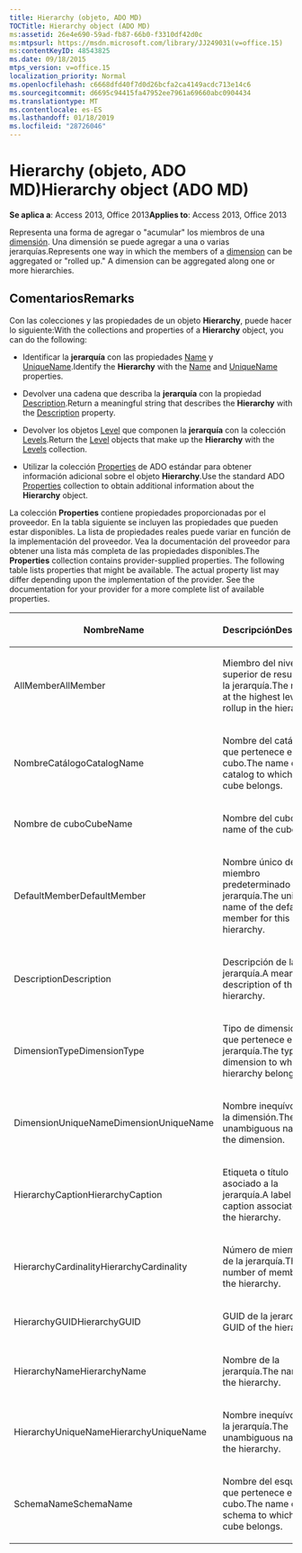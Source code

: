 ```yaml
---
title: Hierarchy (objeto, ADO MD)
TOCTitle: Hierarchy object (ADO MD)
ms:assetid: 26e4e690-59ad-fb87-66b0-f3310df42d0c
ms:mtpsurl: https://msdn.microsoft.com/library/JJ249031(v=office.15)
ms:contentKeyID: 48543825
ms.date: 09/18/2015
mtps_version: v=office.15
localization_priority: Normal
ms.openlocfilehash: c6668dfd40f7d0d26bcfa2ca4149acdc713e14c6
ms.sourcegitcommit: d6695c94415fa47952ee7961a69660abc0904434
ms.translationtype: MT
ms.contentlocale: es-ES
ms.lasthandoff: 01/18/2019
ms.locfileid: "28726046"
---
```

# <a name="hierarchy-object-ado-md"></a><span data-ttu-id="a687a-102">Hierarchy (objeto, ADO MD)</span><span class="sxs-lookup"><span data-stu-id="a687a-102">Hierarchy object (ADO MD)</span></span>


<span data-ttu-id="a687a-103">**Se aplica a**: Access 2013, Office 2013</span><span class="sxs-lookup"><span data-stu-id="a687a-103">**Applies to**: Access 2013, Office 2013</span></span>

<span data-ttu-id="a687a-p101">Representa una forma de agregar o "acumular" los miembros de una [dimensión](dimension-object-ado-md.md). Una dimensión se puede agregar a una o varias jerarquías.</span><span class="sxs-lookup"><span data-stu-id="a687a-p101">Represents one way in which the members of a [dimension](dimension-object-ado-md.md) can be aggregated or "rolled up." A dimension can be aggregated along one or more hierarchies.</span></span>

## <a name="remarks"></a><span data-ttu-id="a687a-106">Comentarios</span><span class="sxs-lookup"><span data-stu-id="a687a-106">Remarks</span></span>

<span data-ttu-id="a687a-107">Con las colecciones y las propiedades de un objeto **Hierarchy**, puede hacer lo siguiente:</span><span class="sxs-lookup"><span data-stu-id="a687a-107">With the collections and properties of a **Hierarchy** object, you can do the following:</span></span>

  - <span data-ttu-id="a687a-108">Identificar la **jerarquía** con las propiedades [Name](name-property-ado-md.md) y [UniqueName](uniquename-property-ado-md.md).</span><span class="sxs-lookup"><span data-stu-id="a687a-108">Identify the **Hierarchy** with the [Name](name-property-ado-md.md) and [UniqueName](uniquename-property-ado-md.md) properties.</span></span>

  - <span data-ttu-id="a687a-109">Devolver una cadena que describa la **jerarquía** con la propiedad [Description](description-property-ado-md.md).</span><span class="sxs-lookup"><span data-stu-id="a687a-109">Return a meaningful string that describes the **Hierarchy** with the [Description](description-property-ado-md.md) property.</span></span>

  - <span data-ttu-id="a687a-110">Devolver los objetos [Level](level-object-ado-md.md) que componen la **jerarquía** con la colección [Levels](levels-collection-ado-md.md).</span><span class="sxs-lookup"><span data-stu-id="a687a-110">Return the [Level](level-object-ado-md.md) objects that make up the **Hierarchy** with the [Levels](levels-collection-ado-md.md) collection.</span></span>

  - <span data-ttu-id="a687a-111">Utilizar la colección [Properties](properties-collection-ado.md) de ADO estándar para obtener información adicional sobre el objeto **Hierarchy**.</span><span class="sxs-lookup"><span data-stu-id="a687a-111">Use the standard ADO [Properties](properties-collection-ado.md) collection to obtain additional information about the **Hierarchy** object.</span></span>

<span data-ttu-id="a687a-p102">La colección **Properties** contiene propiedades proporcionadas por el proveedor. En la tabla siguiente se incluyen las propiedades que pueden estar disponibles. La lista de propiedades reales puede variar en función de la implementación del proveedor. Vea la documentación del proveedor para obtener una lista más completa de las propiedades disponibles.</span><span class="sxs-lookup"><span data-stu-id="a687a-p102">The **Properties** collection contains provider-supplied properties. The following table lists properties that might be available. The actual property list may differ depending upon the implementation of the provider. See the documentation for your provider for a more complete list of available properties.</span></span>

<table>
<colgroup>
<col style="width: 50%" />
<col style="width: 50%" />
</colgroup>
<thead>
<tr class="header">
<th><p><span data-ttu-id="a687a-116">Nombre</span><span class="sxs-lookup"><span data-stu-id="a687a-116">Name</span></span></p></th>
<th><p><span data-ttu-id="a687a-117">Descripción</span><span class="sxs-lookup"><span data-stu-id="a687a-117">Description</span></span></p></th>
</tr>
</thead>
<tbody>
<tr class="odd">
<td><p><span data-ttu-id="a687a-118">AllMember</span><span class="sxs-lookup"><span data-stu-id="a687a-118">AllMember</span></span></p></td>
<td><p><span data-ttu-id="a687a-119">Miembro del nivel superior de resumen de la jerarquía.</span><span class="sxs-lookup"><span data-stu-id="a687a-119">The member at the highest level of rollup in the hierarchy.</span></span></p></td>
</tr>
<tr class="even">
<td><p><span data-ttu-id="a687a-120">NombreCatálogo</span><span class="sxs-lookup"><span data-stu-id="a687a-120">CatalogName</span></span></p></td>
<td><p><span data-ttu-id="a687a-121">Nombre del catálogo al que pertenece el cubo.</span><span class="sxs-lookup"><span data-stu-id="a687a-121">The name of the catalog to which this cube belongs.</span></span></p></td>
</tr>
<tr class="odd">
<td><p><span data-ttu-id="a687a-122">Nombre de cubo</span><span class="sxs-lookup"><span data-stu-id="a687a-122">CubeName</span></span></p></td>
<td><p><span data-ttu-id="a687a-123">Nombre del cubo.</span><span class="sxs-lookup"><span data-stu-id="a687a-123">The name of the cube.</span></span></p></td>
</tr>
<tr class="even">
<td><p><span data-ttu-id="a687a-124">DefaultMember</span><span class="sxs-lookup"><span data-stu-id="a687a-124">DefaultMember</span></span></p></td>
<td><p><span data-ttu-id="a687a-125">Nombre único del miembro predeterminado de la jerarquía.</span><span class="sxs-lookup"><span data-stu-id="a687a-125">The unique name of the default member for this hierarchy.</span></span></p></td>
</tr>
<tr class="odd">
<td><p><span data-ttu-id="a687a-126">Description</span><span class="sxs-lookup"><span data-stu-id="a687a-126">Description</span></span></p></td>
<td><p><span data-ttu-id="a687a-127">Descripción de la jerarquía.</span><span class="sxs-lookup"><span data-stu-id="a687a-127">A meaningful description of the hierarchy.</span></span></p></td>
</tr>
<tr class="even">
<td><p><span data-ttu-id="a687a-128">DimensionType</span><span class="sxs-lookup"><span data-stu-id="a687a-128">DimensionType</span></span></p></td>
<td><p><span data-ttu-id="a687a-129">Tipo de dimensión al que pertenece esta jerarquía.</span><span class="sxs-lookup"><span data-stu-id="a687a-129">The type of dimension to which this hierarchy belongs.</span></span></p></td>
</tr>
<tr class="odd">
<td><p><span data-ttu-id="a687a-130">DimensionUniqueName</span><span class="sxs-lookup"><span data-stu-id="a687a-130">DimensionUniqueName</span></span></p></td>
<td><p><span data-ttu-id="a687a-131">Nombre inequívoco de la dimensión.</span><span class="sxs-lookup"><span data-stu-id="a687a-131">The unambiguous name of the dimension.</span></span></p></td>
</tr>
<tr class="even">
<td><p><span data-ttu-id="a687a-132">HierarchyCaption</span><span class="sxs-lookup"><span data-stu-id="a687a-132">HierarchyCaption</span></span></p></td>
<td><p><span data-ttu-id="a687a-133">Etiqueta o título asociado a la jerarquía.</span><span class="sxs-lookup"><span data-stu-id="a687a-133">A label or caption associated with the hierarchy.</span></span></p></td>
</tr>
<tr class="odd">
<td><p><span data-ttu-id="a687a-134">HierarchyCardinality</span><span class="sxs-lookup"><span data-stu-id="a687a-134">HierarchyCardinality</span></span></p></td>
<td><p><span data-ttu-id="a687a-135">Número de miembros de la jerarquía.</span><span class="sxs-lookup"><span data-stu-id="a687a-135">The number of members in the hierarchy.</span></span></p></td>
</tr>
<tr class="even">
<td><p><span data-ttu-id="a687a-136">HierarchyGUID</span><span class="sxs-lookup"><span data-stu-id="a687a-136">HierarchyGUID</span></span></p></td>
<td><p><span data-ttu-id="a687a-137">GUID de la jerarquía.</span><span class="sxs-lookup"><span data-stu-id="a687a-137">The GUID of the hierarchy.</span></span></p></td>
</tr>
<tr class="odd">
<td><p><span data-ttu-id="a687a-138">HierarchyName</span><span class="sxs-lookup"><span data-stu-id="a687a-138">HierarchyName</span></span></p></td>
<td><p><span data-ttu-id="a687a-139">Nombre de la jerarquía.</span><span class="sxs-lookup"><span data-stu-id="a687a-139">The name of the hierarchy.</span></span></p></td>
</tr>
<tr class="even">
<td><p><span data-ttu-id="a687a-140">HierarchyUniqueName</span><span class="sxs-lookup"><span data-stu-id="a687a-140">HierarchyUniqueName</span></span></p></td>
<td><p><span data-ttu-id="a687a-141">Nombre inequívoco de la jerarquía.</span><span class="sxs-lookup"><span data-stu-id="a687a-141">The unambiguous name of the hierarchy.</span></span></p></td>
</tr>
<tr class="odd">
<td><p><span data-ttu-id="a687a-142">SchemaName</span><span class="sxs-lookup"><span data-stu-id="a687a-142">SchemaName</span></span></p></td>
<td><p><span data-ttu-id="a687a-143">Nombre del esquema al que pertenece el cubo.</span><span class="sxs-lookup"><span data-stu-id="a687a-143">The name of the schema to which this cube belongs.</span></span></p></td>
</tr>
</tbody>
</table>


